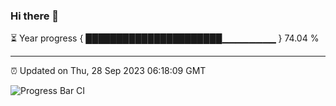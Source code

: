 ### Hi there 👋

⏳ Year progress { ██████████████████████▁▁▁▁▁▁▁▁ } 74.04 %

---

⏰ Updated on Thu, 28 Sep 2023 06:18:09 GMT

![Progress Bar CI](https://github.com/liununu/liununu/workflows/Progress%20Bar%20CI/badge.svg)

